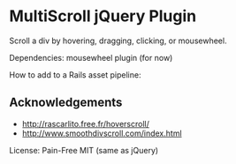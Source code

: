 # MultiScroll jQuery Plugin

Scroll a div by hovering, dragging, clicking, or mousewheel.

Dependencies: mousewheel plugin (for now)

How to add to a Rails asset pipeline:


## Acknowledgements

- http://rascarlito.free.fr/hoverscroll/
- http://www.smoothdivscroll.com/index.html

License: Pain-Free MIT (same as jQuery)
